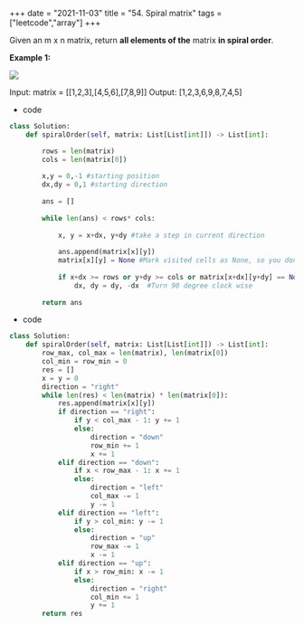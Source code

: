 +++
date = "2021-11-03"
title = "54. Spiral matrix"
tags = ["leetcode","array"]
+++

Given an m x n matrix, return __all elements of the__ matrix __in spiral order__.
 
**Example 1:**

![](https://assets.leetcode.com/uploads/2020/11/13/spiral1.jpg)

Input: matrix = [[1,2,3],[4,5,6],[7,8,9]] Output: [1,2,3,6,9,8,7,4,5]

- code
```py
class Solution:
    def spiralOrder(self, matrix: List[List[int]]) -> List[int]:

        rows = len(matrix)
        cols = len(matrix[0])
        
        x,y = 0,-1 #starting position
        dx,dy = 0,1 #starting direction 
        
        ans = []
        
        while len(ans) < rows* cols:
            
            x, y = x+dx, y+dy #take a step in current direction
            
            ans.append(matrix[x][y])
            matrix[x][y] = None #Mark visited cells as None, so you don't visit them again, Alternatively you can maintain a seperate set to record visited coordinates. 
            
            if x+dx >= rows or y+dy >= cols or matrix[x+dx][y+dy] == None: #Don't visit visited cells again
                dx, dy = dy, -dx  #Turn 90 degree clock wise
                
        return ans

```
- code
```py
class Solution:
    def spiralOrder(self, matrix: List[List[int]]) -> List[int]:
        row_max, col_max = len(matrix), len(matrix[0])
        col_min = row_min = 0
        res = []
        x = y = 0
        direction = "right"
        while len(res) < len(matrix) * len(matrix[0]):
            res.append(matrix[x][y])
            if direction == "right":
                if y < col_max - 1: y += 1
                else: 
                    direction = "down"
                    row_min += 1
                    x += 1
            elif direction == "down":
                if x < row_max - 1: x += 1
                else:
                    direction = "left"
                    col_max -= 1
                    y -= 1
            elif direction == "left":
                if y > col_min: y -= 1
                else:
                    direction = "up"
                    row_max -= 1
                    x -= 1
            elif direction == "up":
                if x > row_min: x -= 1
                else:
                    direction = "right"
                    col_min += 1
                    y += 1
        return res

```
